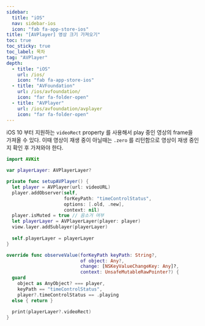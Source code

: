 ```yaml
---
sidebar:
  title: "iOS"
  nav: sidebar-ios
  icon: "fab fa-app-store-ios"
title: "[AVPlayer] 영상 크기 가져오기"
toc: true
toc_sticky: true
toc_label: 목차
tag: "AVPlayer"
depth: 
  - title: "iOS"
    url: /ios/
    icon: "fab fa-app-store-ios"
  - title: "AVFoundation"
    url: /ios/avfoundation/
    icon: "far fa-folder-open"
  - title: "AVPlayer"
    url: /ios/avfoundation/avplayer
    icon: "far fa-folder-open"
---
```

iOS 10 부터 지원하는 `videoRect` property 를 사용해서 play 중인 영상의 frame을 가져올 수 있다. 이때 영상이 재생 중이 아닐때는 `.zero` 를 리턴함으로 영상이 재생 중인지 확인 후 가져와야 한다.
```swift
import AVKit

var playerLayer: AVPlayerLayer?
```

```swift
private func setupAVPlayer() {
  let player = AVPlayer(url: videoURL)
  player.addObserver(self,
                     forKeyPath: "timeControlStatus",
                     options: [.old, .new],
                     context: nil)
  player.isMuted = true // 음소거 여부
  let playerLayer = AVPlayerLayer(player: player)
  view.layer.addSublayer(playerLayer)
  
  self.playerLayer = playerLayer
}
```

```swift
override func observeValue(forKeyPath keyPath: String?,
                           of object: Any?,
                           change: [NSKeyValueChangeKey: Any]?,
                           context: UnsafeMutableRawPointer?) {
  guard
    object as AnyObject? === player,
    keyPath == "timeControlStatus",
    player?.timeControlStatus == .playing
  else { return }
  
  print(playerLayer?.videoRect)
}
```
